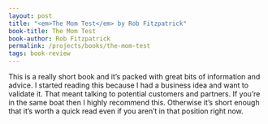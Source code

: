 ```yaml
---
layout: post
title: "<em>The Mom Test</em> by Rob Fitzpatrick"
book-title: The Mom Test
book-author: Rob Fitzpatrick
permalink: /projects/books/the-mom-test
tags: book-review
---
```


This is a really short book and it’s packed with great bits of information and advice. I started reading this because I had a business idea and want to validate it. That meant talking to potential customers and partners. If you’re in the same boat then I highly recommend this. Otherwise it’s short enough that it’s worth a quick read even if you aren’t in that position right now.
